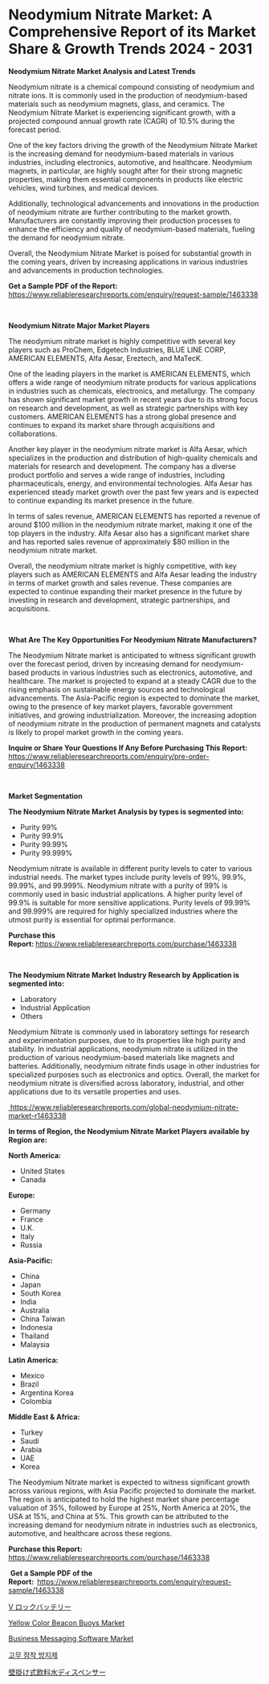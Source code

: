 <p><h1>Neodymium Nitrate Market: A Comprehensive Report of its Market Share & Growth Trends 2024 - 2031</h1></p><p><strong>Neodymium Nitrate Market Analysis and Latest Trends</strong></p>
<p><p>Neodymium nitrate is a chemical compound consisting of neodymium and nitrate ions. It is commonly used in the production of neodymium-based materials such as neodymium magnets, glass, and ceramics. The Neodymium Nitrate Market is experiencing significant growth, with a projected compound annual growth rate (CAGR) of 10.5% during the forecast period. </p><p>One of the key factors driving the growth of the Neodymium Nitrate Market is the increasing demand for neodymium-based materials in various industries, including electronics, automotive, and healthcare. Neodymium magnets, in particular, are highly sought after for their strong magnetic properties, making them essential components in products like electric vehicles, wind turbines, and medical devices.</p><p>Additionally, technological advancements and innovations in the production of neodymium nitrate are further contributing to the market growth. Manufacturers are constantly improving their production processes to enhance the efficiency and quality of neodymium-based materials, fueling the demand for neodymium nitrate.</p><p>Overall, the Neodymium Nitrate Market is poised for substantial growth in the coming years, driven by increasing applications in various industries and advancements in production technologies.</p></p>
<p><strong>Get a Sample PDF of the Report:&nbsp;</strong> <a href="https://www.reliableresearchreports.com/enquiry/request-sample/1463338">https://www.reliableresearchreports.com/enquiry/request-sample/1463338</a></p>
<p>&nbsp;</p>
<p><strong>Neodymium Nitrate Major Market Players</strong></p>
<p><p>The neodymium nitrate market is highly competitive with several key players such as ProChem, Edgetech Industries, BLUE LINE CORP, AMERICAN ELEMENTS, Alfa Aesar, Ereztech, and MaTecK.</p><p>One of the leading players in the market is AMERICAN ELEMENTS, which offers a wide range of neodymium nitrate products for various applications in industries such as chemicals, electronics, and metallurgy. The company has shown significant market growth in recent years due to its strong focus on research and development, as well as strategic partnerships with key customers. AMERICAN ELEMENTS has a strong global presence and continues to expand its market share through acquisitions and collaborations.</p><p>Another key player in the neodymium nitrate market is Alfa Aesar, which specializes in the production and distribution of high-quality chemicals and materials for research and development. The company has a diverse product portfolio and serves a wide range of industries, including pharmaceuticals, energy, and environmental technologies. Alfa Aesar has experienced steady market growth over the past few years and is expected to continue expanding its market presence in the future.</p><p>In terms of sales revenue, AMERICAN ELEMENTS has reported a revenue of around $100 million in the neodymium nitrate market, making it one of the top players in the industry. Alfa Aesar also has a significant market share and has reported sales revenue of approximately $80 million in the neodymium nitrate market.</p><p>Overall, the neodymium nitrate market is highly competitive, with key players such as AMERICAN ELEMENTS and Alfa Aesar leading the industry in terms of market growth and sales revenue. These companies are expected to continue expanding their market presence in the future by investing in research and development, strategic partnerships, and acquisitions.</p></p>
<p>&nbsp;</p>
<p><strong>What Are The Key Opportunities For Neodymium Nitrate Manufacturers?</strong></p>
<p><p>The Neodymium Nitrate market is anticipated to witness significant growth over the forecast period, driven by increasing demand for neodymium-based products in various industries such as electronics, automotive, and healthcare. The market is projected to expand at a steady CAGR due to the rising emphasis on sustainable energy sources and technological advancements. The Asia-Pacific region is expected to dominate the market, owing to the presence of key market players, favorable government initiatives, and growing industrialization. Moreover, the increasing adoption of neodymium nitrate in the production of permanent magnets and catalysts is likely to propel market growth in the coming years.</p></p>
<p><strong>Inquire or Share Your Questions If Any Before Purchasing This Report:</strong> <a href="https://www.reliableresearchreports.com/enquiry/pre-order-enquiry/1463338">https://www.reliableresearchreports.com/enquiry/pre-order-enquiry/1463338</a></p>
<p>&nbsp;</p>
<p><strong>Market Segmentation</strong></p>
<p><strong>The Neodymium Nitrate Market Analysis by types is segmented into:</strong></p>
<p><ul><li>Purity 99%</li><li>Purity 99.9%</li><li>Purity 99.99%</li><li>Purity 99.999%</li></ul></p>
<p><p>Neodymium nitrate is available in different purity levels to cater to various industrial needs. The market types include purity levels of 99%, 99.9%, 99.99%, and 99.999%. Neodymium nitrate with a purity of 99% is commonly used in basic industrial applications. A higher purity level of 99.9% is suitable for more sensitive applications. Purity levels of 99.99% and 99.999% are required for highly specialized industries where the utmost purity is essential for optimal performance.</p></p>
<p><strong>Purchase this Report:&nbsp;</strong><a href="https://www.reliableresearchreports.com/purchase/1463338">https://www.reliableresearchreports.com/purchase/1463338</a></p>
<p>&nbsp;</p>
<p><strong>The Neodymium Nitrate Market Industry Research by Application is segmented into:</strong></p>
<p><ul><li>Laboratory</li><li>Industrial Application</li><li>Others</li></ul></p>
<p><p>Neodymium Nitrate is commonly used in laboratory settings for research and experimentation purposes, due to its properties like high purity and stability. In industrial applications, neodymium nitrate is utilized in the production of various neodymium-based materials like magnets and batteries. Additionally, neodymium nitrate finds usage in other industries for specialized purposes such as electronics and optics. Overall, the market for neodymium nitrate is diversified across laboratory, industrial, and other applications due to its versatile properties and uses.</p></p>
<p><a href="https://www.reliableresearchreports.com/global-neodymium-nitrate-market-r1463338">&nbsp;https://www.reliableresearchreports.com/global-neodymium-nitrate-market-r1463338</a></p>
<p><strong>In terms of Region, the Neodymium Nitrate Market Players available by Region are:</strong></p>
<p>
    <p> <strong> North America: </strong>
        <ul>
            <li>United States</li>
            <li>Canada</li>
        </ul>
        </p> 
    <p> <strong> Europe: </strong>
        <ul>
            <li>Germany</li>
            <li>France</li>
            <li>U.K.</li>
            <li>Italy</li>
            <li>Russia</li>
        </ul>
        </p> 
    <p> <strong> Asia-Pacific: </strong>
        <ul>
            <li>China</li>
            <li>Japan</li>
            <li>South Korea</li>
            <li>India</li>
            <li>Australia</li>
            <li>China Taiwan</li>
            <li>Indonesia</li>
            <li>Thailand</li>
            <li>Malaysia</li>
        </ul>
        </p> 
    <p> <strong> Latin America: </strong>
        <ul>
            <li>Mexico</li>
            <li>Brazil</li>
            <li>Argentina Korea</li>
            <li>Colombia</li>
        </ul>
        </p> 
    <p> <strong> Middle East & Africa: </strong>
        <ul>
            <li>Turkey</li>
            <li>Saudi</li>
            <li>Arabia</li>
            <li>UAE</li>
            <li>Korea</li>
        </ul>
    </p>
    </p>
<p><p>The Neodymium Nitrate market is expected to witness significant growth across various regions, with Asia Pacific projected to dominate the market. The region is anticipated to hold the highest market share percentage valuation of 35%, followed by Europe at 25%, North America at 20%, the USA at 15%, and China at 5%. This growth can be attributed to the increasing demand for neodymium nitrate in industries such as electronics, automotive, and healthcare across these regions.</p></p>
<p><strong>Purchase this Report: </strong><a href="https://www.reliableresearchreports.com/purchase/1463338">https://www.reliableresearchreports.com/purchase/1463338</a></p>
<p>&nbsp;<strong>Get a Sample PDF of the Report:&nbsp;&nbsp;</strong><a href="https://www.reliableresearchreports.com/enquiry/request-sample/1463338">https://www.reliableresearchreports.com/enquiry/request-sample/1463338</a></p>
<p><strong></strong></p>
<p><p><a href="https://github.com/tanyaali3/Market-Research-Report-List-2/blob/main/291035390201.md">V ロックバッテリー</a></p><p><a href="https://issuu.com/reportprime-2/docs/yellow-color-beacon-buoys-market-size-2030.pptx">Yellow Color Beacon Buoys Market</a></p><p><a href="https://github.com/AnnChovey2023/Market-Research-Report-List-1/blob/main/business-messaging-software-market.md">Business Messaging Software Market</a></p><p><a href="https://github.com/AlbertotDouglas44367/Market-Research-Report-List-2/blob/main/2485909129016.md">고무 점착 방지제</a></p><p><a href="https://github.com/reliezer65/Market-Research-Report-List-2/blob/main/106682190200.md">壁掛け式飲料水ディスペンサー</a></p></p>